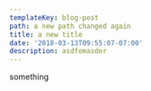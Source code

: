 ```yaml
---
templateKey: blog-post
path: a new path changed again
title: a new title
date: '2018-03-13T09:55:07-07:00'
description: asdfomasder
---
```

something
